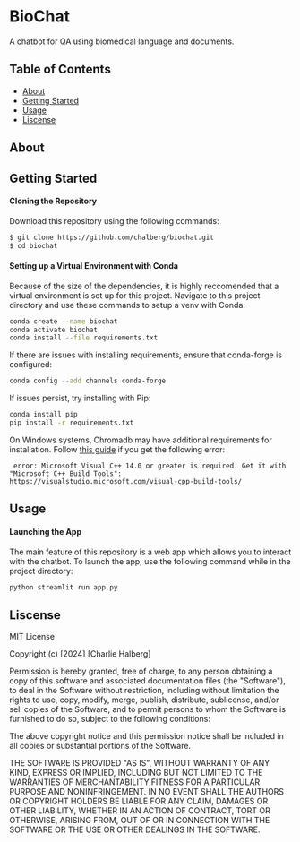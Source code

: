 # BioChat

A chatbot for QA using biomedical language and documents.

## Table of Contents
- [About](#about)
- [Getting Started](#getting-started)
- [Usage](#usage)
- [Liscense](#liscense)

## About <a name="about"></a>

## Getting Started <a name="getting-started"> </a>

#### Cloning the Repository
Download this repository using the following commands:
```bash
$ git clone https://github.com/chalberg/biochat.git
$ cd biochat
```

#### Setting up a Virtual Environment with Conda
Because of the size of the dependencies, it is highly reccomended that a virtual environment is set up for this project. Navigate to this project directory and use these commands to setup a venv with Conda:
```bash
conda create --name biochat
conda activate biochat
conda install --file requirements.txt
```
If there are issues with installing requirements, ensure that conda-forge is configured:
```bash
conda config --add channels conda-forge
```
If issues persist, try installing with Pip:
```bash 
conda install pip
pip install -r requirements.txt
```
On Windows systems, Chromadb may have additional requirements for installation. Follow [this guide](https://github.com/bycloudai/InstallVSBuildToolsWindows) if you get the following error:
```
 error: Microsoft Visual C++ 14.0 or greater is required. Get it with "Microsoft C++ Build Tools": https://visualstudio.microsoft.com/visual-cpp-build-tools/
```

## Usage <a name="usage"></a>

#### Launching the App
The main feature of this repository is a web app which allows you to  interact with the chatbot. To launch the app, use the following command while in the project directory:
```bash
python streamlit run app.py
```

## Liscense <a name="liscense"></a>

MIT License

Copyright (c) [2024] [Charlie Halberg]

Permission is hereby granted, free of charge, to any person obtaining a copy of this software and associated documentation files (the "Software"), to deal in the Software without restriction, including without limitation the rights to use, copy, modify, merge, publish, distribute, sublicense, and/or sell copies of the Software, and to permit persons to whom the Software is furnished to do so, subject to the following conditions:

The above copyright notice and this permission notice shall be included in all copies or substantial portions of the Software.

THE SOFTWARE IS PROVIDED "AS IS", WITHOUT WARRANTY OF ANY KIND, EXPRESS OR IMPLIED, INCLUDING BUT NOT LIMITED TO THE WARRANTIES OF MERCHANTABILITY,FITNESS FOR A PARTICULAR PURPOSE AND NONINFRINGEMENT. IN NO EVENT SHALL THE AUTHORS OR COPYRIGHT HOLDERS BE LIABLE FOR ANY CLAIM, DAMAGES OR OTHER LIABILITY, WHETHER IN AN ACTION OF CONTRACT, TORT OR OTHERWISE, ARISING FROM, OUT OF OR IN CONNECTION WITH THE SOFTWARE OR THE USE OR OTHER DEALINGS IN THE
SOFTWARE.